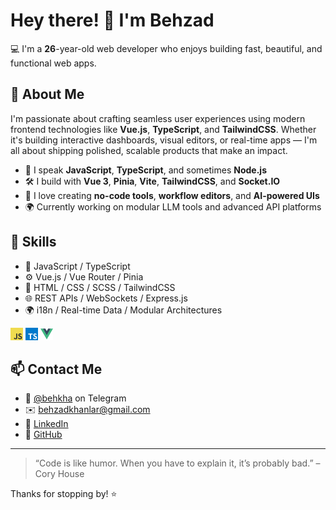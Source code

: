 # Hey there! 👋 I'm Behzad

💻 I'm a **26**-year-old web developer who enjoys building fast, beautiful, and functional web apps.

## 🚀 About Me

I'm passionate about crafting seamless user experiences using modern frontend technologies like **Vue.js**, **TypeScript**, and **TailwindCSS**. Whether it's building interactive dashboards, visual editors, or real-time apps — I'm all about shipping polished, scalable products that make an impact.

- 💬 I speak **JavaScript**, **TypeScript**, and sometimes **Node.js**
- 🛠️ I build with **Vue 3**, **Pinia**, **Vite**, **TailwindCSS**, and **Socket.IO**
- 🎯 I love creating **no-code tools**, **workflow editors**, and **AI-powered UIs**
- 🌍 Currently working on modular LLM tools and advanced API platforms

## 🧠 Skills

- 🧙 JavaScript / TypeScript
- ⚙️ Vue.js / Vue Router / Pinia
- 🎨 HTML / CSS / SCSS / TailwindCSS
- 🌐 REST APIs / WebSockets / Express.js
- 🌍 i18n / Real-time Data / Modular Architectures

<code><img height="20" alt="javascript" src="https://raw.githubusercontent.com/github/explore/80688e429a7d4ef2fca1e82350fe8e3517d3494d/topics/javascript/javascript.png"></code>
<code><img height="20" alt="typescript" src="https://raw.githubusercontent.com/github/explore/80688e429a7d4ef2fca1e82350fe8e3517d3494d/topics/typescript/typescript.png"></code>
<code><img height="20" alt="vue" src="https://raw.githubusercontent.com/github/explore/80688e429a7d4ef2fca1e82350fe8e3517d3494d/topics/vue/vue.png"></code>

## 📫 Contact Me

- 🔗 [@behkha](https://t.me/behkha) on Telegram
- ✉️ behzadkhanlar@gmail.com
- 💼 [LinkedIn](https://www.linkedin.com/in/behkha/)
- 🧠 [GitHub](https://github.com/behkha)

---

> “Code is like humor. When you have to explain it, it’s probably bad.” – Cory House

Thanks for stopping by! ⭐
